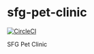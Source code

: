 # sfg-pet-clinic

[![CircleCI](https://circleci.com/gh/tomryc/sfg-pet-clinic.svg?style=svg)](https://circleci.com/gh/tomryc/sfg-pet-clinic)

SFG Pet Clinic
